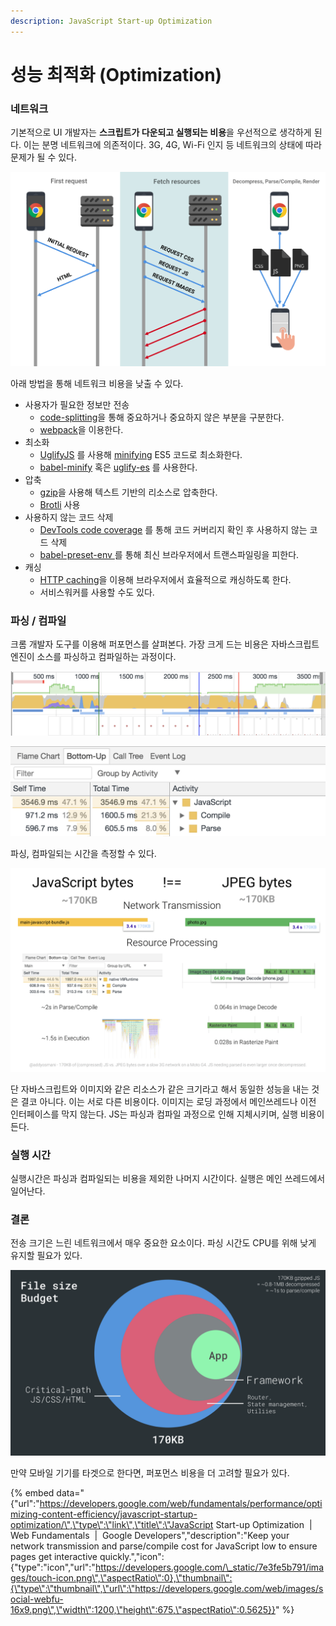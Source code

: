 ```yaml
---
description: JavaScript Start-up Optimization
---
```


# 성능 최적화 \(Optimization\)

### 네트워크

기본적으로 UI 개발자는 **스크립트가 다운되고 실행되는 비용**을 우선적으로 생각하게 된다. 이는 분명 네트워크에 의존적이다. 3G, 4G, Wi-Fi 인지 등 네트워크의 상태에 따라 문제가 될 수 있다.

![](../.gitbook/assets/image%20%2818%29.png)

아래 방법을 통해 네트워크 비용을 낮출 수 있다.

* 사용자가 필요한 정보만 전송
  * [code-splitting](https://developers.google.com/web/updates/2017/06/supercharged-codesplit)을 통해 중요하거나 중요하지 않은 부분을 구분한다.
  * [webpack](https://webpack.js.org/)을 이용한다.
* 최소화
  * [UglifyJS](https://github.com/mishoo/UglifyJS) 를 사용해 [minifying](https://developers.google.com/web/fundamentals/performance/optimizing-content-efficiency/optimize-encoding-and-transfer#minification_preprocessing_context-specific_optimizations) ES5 코드로 최소화한다.
  * [babel-minify](https://github.com/babel/minify) 혹은 [uglify-es](https://www.npmjs.com/package/uglify-es) 를 사용한다.
* 압축
  * [gzip](https://developers.google.com/web/fundamentals/performance/optimizing-content-efficiency/optimize-encoding-and-transfer#text_compression_with_gzip)을 사용해 텍스트 기반의 리소스로 압축한다.
  * [Brotli](https://www.smashingmagazine.com/2016/10/next-generation-server-compression-with-brotli/) 사용
* 사용하지 않는 코드 삭제
  * [DevTools code coverage](https://developers.google.com/web/updates/2017/04/devtools-release-notes#coverage) 를 통해 코드 커버리지 확인 후 사용하지 않는 코드 삭제
  * [babel-preset-env ](https://github.com/babel/babel/tree/master/packages/babel-preset-env)를 통해 최신 브라우저에서 트랜스파일링을 피한다.
* 캐싱
  * [HTTP caching](https://developers.google.com/web/fundamentals/performance/optimizing-content-efficiency/http-caching)을 이용해 브라우저에서 효율적으로 캐싱하도록 한다.
  * 서비스워커를 사용할 수도 있다.

### 파싱 / 컴파일

크롬 개발자 도구를 이용해 퍼포먼스를 살펴본다. 가장 크게 드는 비용은 자바스크립트 엔진이 소스를 파싱하고 컴파일하는 과정이다. 

![](../.gitbook/assets/image%20%286%29.png)

![Chrome DevTools - Performance panel &amp;gt; Bottom-Up](../.gitbook/assets/image%20%2811%29.png)

파싱, 컴파일되는 시간을 측정할 수 있다. 

![](../.gitbook/assets/image.png)

단 자바스크립트와 이미지와 같은 리소스가 같은 크기라고 해서 동일한 성능을 내는 것은 결코 아니다. 이는 서로 다른 비용이다. 이미지는 로딩 과정에서 메인쓰레드나 이전 인터페이스를 막지 않는다. JS는 파싱과 컴파일 과정으로 인해 지체시키며, 실행 비용이 든다.

### 실행 시간

실행시간은 파싱과 컴파일되는 비용을 제외한 나머지 시간이다. 실행은 메인 쓰레드에서 일어난다. 

### 결론

전송 크기은 느린 네트워크에서 매우 중요한 요소이다.  파싱 시간도 CPU를 위해 낮게 유지할 필요가 있다.

![](../.gitbook/assets/image%20%2812%29.png)

만약 모바일 기기를 타겟으로 한다면, 퍼포먼스 비용을 더 고려할 필요가 있다.

{% embed data="{\"url\":\"https://developers.google.com/web/fundamentals/performance/optimizing-content-efficiency/javascript-startup-optimization/\",\"type\":\"link\",\"title\":\"JavaScript Start-up Optimization  \|  Web Fundamentals        \|  Google Developers\",\"description\":\"Keep your network transmission and parse/compile cost for JavaScript low to ensure pages get interactive quickly.\",\"icon\":{\"type\":\"icon\",\"url\":\"https://developers.google.com/\_static/7e3fe5b791/images/touch-icon.png\",\"aspectRatio\":0},\"thumbnail\":{\"type\":\"thumbnail\",\"url\":\"https://developers.google.com/web/images/social-webfu-16x9.png\",\"width\":1200,\"height\":675,\"aspectRatio\":0.5625}}" %}



